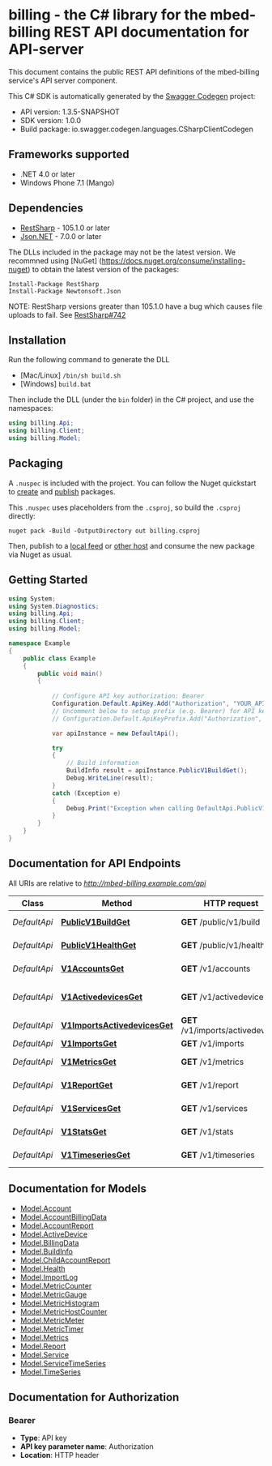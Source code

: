 # billing - the C# library for the mbed-billing REST API documentation for API-server

This document contains the public REST API definitions of the mbed-billing service's API server component.

This C# SDK is automatically generated by the [Swagger Codegen](https://github.com/swagger-api/swagger-codegen) project:

- API version: 1.3.5-SNAPSHOT
- SDK version: 1.0.0
- Build package: io.swagger.codegen.languages.CSharpClientCodegen

<a name="frameworks-supported"></a>
## Frameworks supported
- .NET 4.0 or later
- Windows Phone 7.1 (Mango)

<a name="dependencies"></a>
## Dependencies
- [RestSharp](https://www.nuget.org/packages/RestSharp) - 105.1.0 or later
- [Json.NET](https://www.nuget.org/packages/Newtonsoft.Json/) - 7.0.0 or later

The DLLs included in the package may not be the latest version. We recommned using [NuGet] (https://docs.nuget.org/consume/installing-nuget) to obtain the latest version of the packages:
```
Install-Package RestSharp
Install-Package Newtonsoft.Json
```

NOTE: RestSharp versions greater than 105.1.0 have a bug which causes file uploads to fail. See [RestSharp#742](https://github.com/restsharp/RestSharp/issues/742)

<a name="installation"></a>
## Installation
Run the following command to generate the DLL
- [Mac/Linux] `/bin/sh build.sh`
- [Windows] `build.bat`

Then include the DLL (under the `bin` folder) in the C# project, and use the namespaces:
```csharp
using billing.Api;
using billing.Client;
using billing.Model;
```

<a name="packaging"></a>
## Packaging

A `.nuspec` is included with the project. You can follow the Nuget quickstart to [create](https://docs.microsoft.com/en-us/nuget/quickstart/create-and-publish-a-package#create-the-package) and [publish](https://docs.microsoft.com/en-us/nuget/quickstart/create-and-publish-a-package#publish-the-package) packages.

This `.nuspec` uses placeholders from the `.csproj`, so build the `.csproj` directly:

```
nuget pack -Build -OutputDirectory out billing.csproj
```

Then, publish to a [local feed](https://docs.microsoft.com/en-us/nuget/hosting-packages/local-feeds) or [other host](https://docs.microsoft.com/en-us/nuget/hosting-packages/overview) and consume the new package via Nuget as usual.

<a name="getting-started"></a>
## Getting Started

```csharp
using System;
using System.Diagnostics;
using billing.Api;
using billing.Client;
using billing.Model;

namespace Example
{
    public class Example
    {
        public void main()
        {
            
            // Configure API key authorization: Bearer
            Configuration.Default.ApiKey.Add("Authorization", "YOUR_API_KEY");
            // Uncomment below to setup prefix (e.g. Bearer) for API key, if needed
            // Configuration.Default.ApiKeyPrefix.Add("Authorization", "Bearer");

            var apiInstance = new DefaultApi();

            try
            {
                // Build information
                BuildInfo result = apiInstance.PublicV1BuildGet();
                Debug.WriteLine(result);
            }
            catch (Exception e)
            {
                Debug.Print("Exception when calling DefaultApi.PublicV1BuildGet: " + e.Message );
            }
        }
    }
}
```

<a name="documentation-for-api-endpoints"></a>
## Documentation for API Endpoints

All URIs are relative to *http://mbed-billing.example.com/api*

Class | Method | HTTP request | Description
------------ | ------------- | ------------- | -------------
*DefaultApi* | [**PublicV1BuildGet**](docs/DefaultApi.md#publicv1buildget) | **GET** /public/v1/build | Build information
*DefaultApi* | [**PublicV1HealthGet**](docs/DefaultApi.md#publicv1healthget) | **GET** /public/v1/health | Service health
*DefaultApi* | [**V1AccountsGet**](docs/DefaultApi.md#v1accountsget) | **GET** /v1/accounts | List of accounts
*DefaultApi* | [**V1ActivedevicesGet**](docs/DefaultApi.md#v1activedevicesget) | **GET** /v1/activedevices | Active devices per account
*DefaultApi* | [**V1ImportsActivedevicesGet**](docs/DefaultApi.md#v1importsactivedevicesget) | **GET** /v1/imports/activedevices | Active devices
*DefaultApi* | [**V1ImportsGet**](docs/DefaultApi.md#v1importsget) | **GET** /v1/imports | Import log
*DefaultApi* | [**V1MetricsGet**](docs/DefaultApi.md#v1metricsget) | **GET** /v1/metrics | System metrics
*DefaultApi* | [**V1ReportGet**](docs/DefaultApi.md#v1reportget) | **GET** /v1/report | Billing report
*DefaultApi* | [**V1ServicesGet**](docs/DefaultApi.md#v1servicesget) | **GET** /v1/services | Known services
*DefaultApi* | [**V1StatsGet**](docs/DefaultApi.md#v1statsget) | **GET** /v1/stats | Account billing data
*DefaultApi* | [**V1TimeseriesGet**](docs/DefaultApi.md#v1timeseriesget) | **GET** /v1/timeseries | Known time series


<a name="documentation-for-models"></a>
## Documentation for Models

 - [Model.Account](docs/Account.md)
 - [Model.AccountBillingData](docs/AccountBillingData.md)
 - [Model.AccountReport](docs/AccountReport.md)
 - [Model.ActiveDevice](docs/ActiveDevice.md)
 - [Model.BillingData](docs/BillingData.md)
 - [Model.BuildInfo](docs/BuildInfo.md)
 - [Model.ChildAccountReport](docs/ChildAccountReport.md)
 - [Model.Health](docs/Health.md)
 - [Model.ImportLog](docs/ImportLog.md)
 - [Model.MetricCounter](docs/MetricCounter.md)
 - [Model.MetricGauge](docs/MetricGauge.md)
 - [Model.MetricHistogram](docs/MetricHistogram.md)
 - [Model.MetricHostCounter](docs/MetricHostCounter.md)
 - [Model.MetricMeter](docs/MetricMeter.md)
 - [Model.MetricTimer](docs/MetricTimer.md)
 - [Model.Metrics](docs/Metrics.md)
 - [Model.Report](docs/Report.md)
 - [Model.Service](docs/Service.md)
 - [Model.ServiceTimeSeries](docs/ServiceTimeSeries.md)
 - [Model.TimeSeries](docs/TimeSeries.md)


<a name="documentation-for-authorization"></a>
## Documentation for Authorization

<a name="Bearer"></a>
### Bearer

- **Type**: API key
- **API key parameter name**: Authorization
- **Location**: HTTP header


